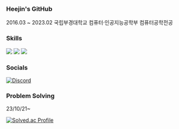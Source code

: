 ### Heejin's GitHub

2016.03 ~ 2023.02 국립부경대학교 컴퓨터·인공지능공학부 컴퓨터공학전공

### Skills
<p>
  <img src="https://img.shields.io/badge/C++-00599C?style=for-the-badge&logo=C%2B%2B&logoColor=white">
  <img src="https://img.shields.io/badge/C%23-512BD4?style=for-the-badge&logo=Csharp&logoColor=white">
  <img src="https://img.shields.io/badge/Unity-000000?style=for-the-badge&logo=Unity&logoColor=white">
</p>
  
### Socials
[![Discord](https://img.shields.io/badge/Discord-5865F2?style=for-the-badge&logo=discord&logoColor=white)](https://discordapp.com/users/352857485104775179)
  
### Problem Solving
23/10/21~

[![Solved.ac Profile](http://mazassumnida.wtf/api/mini/generate_badge?boj=hjlee6824)](https://solved.ac/profile/hjlee6824)
